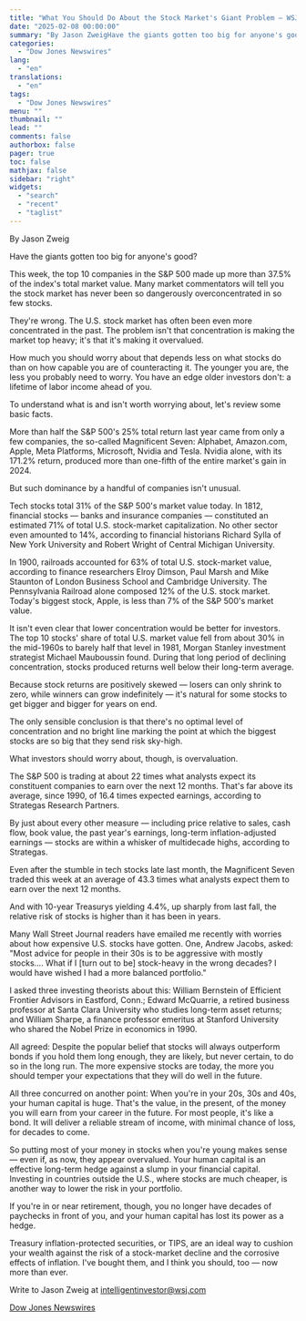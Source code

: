 ```yaml
---
title: "What You Should Do About the Stock Market's Giant Problem — WSJ"
date: "2025-02-08 00:00:00"
summary: "By Jason ZweigHave the giants gotten too big for anyone's good?This week, the top 10 companies in the S&amp;P 500 made up more than 37.5% of the index's total market value. Many market commentators will tell you the stock market has never been so dangerously overconcentrated in so few stocks.They're..."
categories:
  - "Dow Jones Newswires"
lang:
  - "en"
translations:
  - "en"
tags:
  - "Dow Jones Newswires"
menu: ""
thumbnail: ""
lead: ""
comments: false
authorbox: false
pager: true
toc: false
mathjax: false
sidebar: "right"
widgets:
  - "search"
  - "recent"
  - "taglist"
---
```


By Jason Zweig

Have the giants gotten too big for anyone's good?

This week, the top 10 companies in the S&P 500 made up more than 37.5% of the index's total market value. Many market commentators will tell you the stock market has never been so dangerously overconcentrated in so few stocks.

They're wrong. The U.S. stock market has often been even more concentrated in the past. The problem isn't that concentration is making the market top heavy; it's that it's making it overvalued.

How much you should worry about that depends less on what stocks do than on how capable you are of counteracting it. The younger you are, the less you probably need to worry. You have an edge older investors don't: a lifetime of labor income ahead of you.

To understand what is and isn't worth worrying about, let's review some basic facts.

More than half the S&P 500's 25% total return last year came from only a few companies, the so-called Magnificent Seven: Alphabet, Amazon.com, Apple, Meta Platforms, Microsoft, Nvidia and Tesla. Nvidia alone, with its 171.2% return, produced more than one-fifth of the entire market's gain in 2024.

But such dominance by a handful of companies isn't unusual.

Tech stocks total 31% of the S&P 500's market value today. In 1812, financial stocks — banks and insurance companies — constituted an estimated 71% of total U.S. stock-market capitalization. No other sector even amounted to 14%, according to financial historians Richard Sylla of New York University and Robert Wright of Central Michigan University.

In 1900, railroads accounted for 63% of total U.S. stock-market value, according to finance researchers Elroy Dimson, Paul Marsh and Mike Staunton of London Business School and Cambridge University. The Pennsylvania Railroad alone composed 12% of the U.S. stock market. Today's biggest stock, Apple, is less than 7% of the S&P 500's market value.

It isn't even clear that lower concentration would be better for investors. The top 10 stocks' share of total U.S. market value fell from about 30% in the mid-1960s to barely half that level in 1981, Morgan Stanley investment strategist Michael Mauboussin found. During that long period of declining concentration, stocks produced returns well below their long-term average.

Because stock returns are positively skewed — losers can only shrink to zero, while winners can grow indefinitely — it's natural for some stocks to get bigger and bigger for years on end.

The only sensible conclusion is that there's no optimal level of concentration and no bright line marking the point at which the biggest stocks are so big that they send risk sky-high.

What investors should worry about, though, is overvaluation.

The S&P 500 is trading at about 22 times what analysts expect its constituent companies to earn over the next 12 months. That's far above its average, since 1990, of 16.4 times expected earnings, according to Strategas Research Partners.

By just about every other measure — including price relative to sales, cash flow, book value, the past year's earnings, long-term inflation-adjusted earnings — stocks are within a whisker of multidecade highs, according to Strategas.

Even after the stumble in tech stocks late last month, the Magnificent Seven traded this week at an average of 43.3 times what analysts expect them to earn over the next 12 months.

And with 10-year Treasurys yielding 4.4%, up sharply from last fall, the relative risk of stocks is higher than it has been in years.

Many Wall Street Journal readers have emailed me recently with worries about how expensive U.S. stocks have gotten. One, Andrew Jacobs, asked: "Most advice for people in their 30s is to be aggressive with mostly stocks.... What if I [turn out to be] stock-heavy in the wrong decades? I would have wished I had a more balanced portfolio."

I asked three investing theorists about this: William Bernstein of Efficient Frontier Advisors in Eastford, Conn.; Edward McQuarrie, a retired business professor at Santa Clara University who studies long-term asset returns; and William Sharpe, a finance professor emeritus at Stanford University who shared the Nobel Prize in economics in 1990.

All agreed: Despite the popular belief that stocks will always outperform bonds if you hold them long enough, they are likely, but never certain, to do so in the long run. The more expensive stocks are today, the more you should temper your expectations that they will do well in the future.

All three concurred on another point: When you're in your 20s, 30s and 40s, your human capital is huge. That's the value, in the present, of the money you will earn from your career in the future. For most people, it's like a bond. It will deliver a reliable stream of income, with minimal chance of loss, for decades to come.

So putting most of your money in stocks when you're young makes sense — even if, as now, they appear overvalued. Your human capital is an effective long-term hedge against a slump in your financial capital. Investing in countries outside the U.S., where stocks are much cheaper, is another way to lower the risk in your portfolio.

If you're in or near retirement, though, you no longer have decades of paychecks in front of you, and your human capital has lost its power as a hedge.

Treasury inflation-protected securities, or TIPS, are an ideal way to cushion your wealth against the risk of a stock-market decline and the corrosive effects of inflation. I've bought them, and I think you should, too — now more than ever.

Write to Jason Zweig at intelligentinvestor@wsj.com

[Dow Jones Newswires](https://www.tradingview.com/news/DJN_DN20250207007835:0/)
